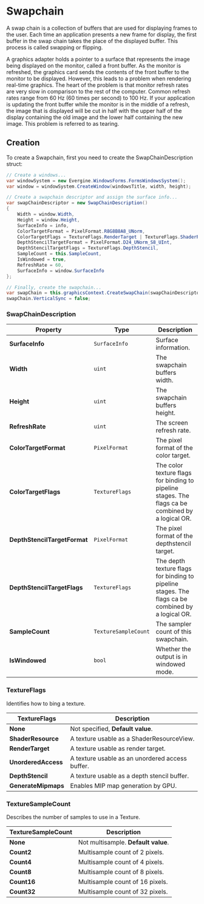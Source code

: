 # Swapchain

A swap chain is a collection of buffers that are used for displaying frames to the user. Each time an application presents a new frame for display, the first buffer in the swap chain takes the place of the displayed buffer. This process is called swapping or flipping.

A graphics adapter holds a pointer to a surface that represents the image being displayed on the monitor, called a front buffer. As the monitor is refreshed, the graphics card sends the contents of the front buffer to the monitor to be displayed. However, this leads to a problem when rendering real-time graphics. The heart of the problem is that monitor refresh rates are very slow in comparison to the rest of the computer. Common refresh rates range from 60 Hz (60 times per second) to 100 Hz. If your application is updating the front buffer while the monitor is in the middle of a refresh, the image that is displayed will be cut in half with the upper half of the display containing the old image and the lower half containing the new image. This problem is referred to as tearing.

## Creation

To create a Swapchain, first you need to create the SwapChainDescription struct:

```csharp
// Create a windows...
var windowSystem = new Evergine.WindowsForms.FormsWindowsSystem();
var window = windowSystem.CreateWindow(windowsTitle, width, height);

// Create a swapchain descriptor and assign the surface info...
var swapChainDescriptor = new SwapChainDescription()
{
    Width = window.Width,
    Height = window.Height,
    SurfaceInfo = info,
    ColorTargetFormat = PixelFormat.R8G8B8A8_UNorm,
    ColorTargetFlags = TextureFlags.RenderTarget | TextureFlags.ShaderResource,
    DepthStencilTargetFormat = PixelFormat.D24_UNorm_S8_UInt,
    DepthStencilTargetFlags = TextureFlags.DepthStencil,
    SampleCount = this.SampleCount,
    IsWindowed = true,
    RefreshRate = 60,
    SurfaceInfo = window.SurfaceInfo
};

// Finally, create the swapchain...
var swapChain = this.graphicsContext.CreateSwapChain(swapChainDescriptor);
swapChain.VerticalSync = false;
```

### SwapChainDescription

| Property | Type | Description |
|--------| ----------- |----------- |
| **SurfaceInfo** | `SurfaceInfo` | Surface information. |
| **Width** | `uint` | The swapchain buffers width. |
| **Height** | `uint` | The swapchain buffers height. |
| **RefreshRate** | `uint` | The screen refresh rate. |
| **ColorTargetFormat** | `PixelFormat` | The pixel format of the color target. |
| **ColorTargetFlags** | `TextureFlags` | The color texture flags for binding to pipeline stages. The flags ca be combined by a logical OR. |
| **DepthStencilTargetFormat** | `PixelFormat` | The pixel format of the depthstencil target. |
| **DepthStencilTargetFlags** | `TextureFlags` | The depth texture flags for binding to pipeline stages. The flags ca be combined by a logical OR. |
| **SampleCount** | `TextureSampleCount` | The sampler count of this swapchain. |
| **IsWindowed** | `bool` | Whether the output is in windowed mode. |

### TextureFlags

Identifies how to bing a texture.

| TextureFlags |  Description |
|--------| ----------- |
| **None**    | Not specified, **Default value**. |
| **ShaderResource**    | A texture usable as a ShaderResourceView. |
| **RenderTarget**    | A texture usable as render target. |
| **UnorderedAccess**    | A texture usable as an unordered access buffer. |
| **DepthStencil**    | A texture usable as a depth stencil buffer. |
| **GenerateMipmaps**    | Enables MIP map generation by GPU. |

### TextureSampleCount

Describes the number of samples to use in a Texture.

| TextureSampleCount |  Description |
|--------| ----------- |
| **None**    | Not multisample. **Default value**. |
| **Count2**    | Multisample count of 2 pixels. |
| **Count4**    | Multisample count of 4 pixels. |
| **Count8**    | Multisample count of 8 pixels. |
| **Count16**    | Multisample count of 16 pixels. |
| **Count32**    | Multisample count of 32 pixels. |
